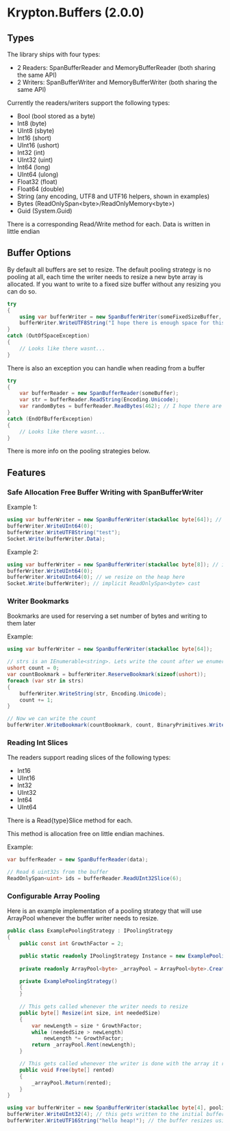 # Krypton.Buffers (2.0.0)

## Types

The library ships with four types: 
 * 2 Readers: SpanBufferReader and MemoryBufferReader (both sharing the same API)
 * 2 Writers: SpanBufferWriter and MemoryBufferWriter (both sharing the same API)

Currently the readers/writers support the following types:

 * Bool (bool stored as a byte)
 * Int8 (byte)
 * UInt8 (sbyte)
 * Int16 (short)
 * UInt16 (ushort)
 * Int32 (int)
 * UInt32 (uint)
 * Int64 (long)
 * UInt64 (ulong)
 * Float32 (float)
 * Float64 (double)
 * String (any encoding, UTF8 and UTF16 helpers, shown in examples)
 * Bytes (ReadOnlySpan\<byte\>/ReadOnlyMemory\<byte\>)
 * Guid (System.Guid)

There is a corresponding Read/Write method for each. Data is written in little endian

## Buffer Options

By default all buffers are set to resize. The default pooling strategy is no pooling at all, each time the writer needs to resize a new byte array is allocated.
If you want to write to a fixed size buffer without any resizing you can do so.

```cs
try 
{
    using var bufferWriter = new SpanBufferWriter(someFixedSizeBuffer, resize: false);
    bufferWriter.WriteUTF8String("I hope there is enough space for this");
}
catch (OutOfSpaceException)
{
    // Looks like there wasnt...
}
```

There is also an exception you can handle when reading from a buffer

```cs
try 
{
    var bufferReader = new SpanBufferReader(someBuffer);
    var str = bufferReader.ReadString(Encoding.Unicode);
    var randomBytes = bufferReader.ReadBytes(462); // I hope there are 462 bytes to read
}
catch (EndOfBufferException)
{
    // Looks like there wasnt...
}
```

There is more info on the pooling strategies below.

## Features

### Safe Allocation Free Buffer Writing with SpanBufferWriter
Example 1:
```cs
using var bufferWriter = new SpanBufferWriter(stackalloc byte[64]); // initial buffer exists on the stack
bufferWriter.WriteUInt64(0);
bufferWriter.WriteUTF8String("test");
Socket.Write(bufferWriter.Data);
```

Example 2:
```cs
using var bufferWriter = new SpanBufferWriter(stackalloc byte[8]); // initial buffer exists on the stack
bufferWriter.WriteUInt64(0);
bufferWriter.WriteUInt64(0); // we resize on the heap here
Socket.Write(bufferWriter); // implicit ReadOnlySpan<byte> cast
```

### Writer Bookmarks

Bookmarks are used for reserving a set number of bytes and writing to them later

Example:
```cs
using var bufferWriter = new SpanBufferWriter(stackalloc byte[64]);

// strs is an IEnumerable<string>. Lets write the count after we enumerate through it
ushort count = 0;
var countBookmark = bufferWriter.ReserveBookmark(sizeof(ushort));
foreach (var str in strs)
{
    bufferWriter.WriteString(str, Encoding.Unicode);
    count += 1;
}

// Now we can write the count
bufferWriter.WriteBookmark(countBookmark, count, BinaryPrimitives.WriteUInt16LittleEndian);
```

### Reading Int Slices

The readers support reading slices of the following types:

 * Int16
 * UInt16
 * Int32
 * UInt32
 * Int64
 * UInt64

There is a Read{type}Slice method for each.

This method is allocation free on little endian machines.

Example:
```cs
var bufferReader = new SpanBufferReader(data);

// Read 6 uint32s from the buffer
ReadOnlySpan<uint> ids = bufferReader.ReadUInt32Slice(6);
```

### Configurable Array Pooling

Here is an example implementation of a pooling strategy that will use ArrayPool whenever the buffer writer needs to resize.

```cs
public class ExamplePoolingStrategy : IPoolingStrategy
{
    public const int GrowthFactor = 2;

    public static readonly IPoolingStrategy Instance = new ExamplePoolingStrategy();
    
    private readonly ArrayPool<byte> _arrayPool = ArrayPool<byte>.Create();

    private ExamplePoolingStrategy()
    {
    }
    
    // This gets called whenever the writer needs to resize
    public byte[] Resize(int size, int neededSize)
    {
        var newLength = size * GrowthFactor;
        while (neededSize > newLength)
            newLength *= GrowthFactor;
        return _arrayPool.Rent(newLength);
    }

    // This gets called whenever the writer is done with the array it rented
    public void Free(byte[] rented)
    {
        _arrayPool.Return(rented);
    }
}

using var bufferWriter = new SpanBufferWriter(stackalloc byte[4], poolingStrategy: ExamplePoolingStrategy.Instance);
bufferWriter.WriteUInt32(4); // this gets written to the initial buffer that exists on the stack
bufferWriter.WriteUTF16String("hello heap!"); // the buffer resizes using ArrayPool and the data gets relocated on to the heap
```
